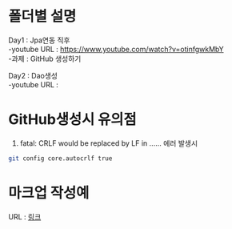 # 폴더별 설명  
Day1 : Jpa연동 직후  
  -youtube URL : https://www.youtube.com/watch?v=otinfgwkMbY  
  -과제 : GitHub 생성하기  

Day2 : Dao생성  
  -youtube URL : 
  
# GitHub생성시 유의점
1. fatal: CRLF would be replaced by LF in ...... 에러 발생시
```bash
git config core.autocrlf true
```



# 마크업 작성예
URL : [링크](https://www.makeareadme.com/)
